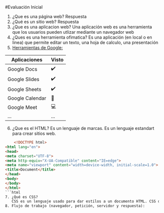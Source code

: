 #Evaluación Inicial

1. ¿Que es una página web? 
    Respuesta
2. ¿Qué es un sitio web?
    Respuesta
3.  ¿Que es una aplicacion web?
    Una aplicación web es una herramienta que los usuarios pueden utlizar mediante  un navegador web
4. ¿Ques es una herramienta ofimatica?
    Es una aplicación (en local o en linea) que permite editar un texto, una hoja de calculo, una presentación
5. [Herramientas de Google:]( https://www.google.com/intl/es-419/chrome/browser-tools/)

| Aplicaciones | Visto |
|--------------| ---------------|
| Google Docs | ✔️ |
| Google Slides | ✔️ |
| Google Sheets | ✔️ |
|Google Calendar | 📆 |
|Google Meet | 💻 |
| ... | ... |

6. ¿Que es el HTML?
Es un lenguaje de marcas. Es un lenguaje estandart para crear sitios web.
```html
    <!DOCTYPE html>
<html lang="en">
<head>
<meta charset="UTF-8">
<meta http-equiv="X-UA-Compatible" content="IE=edge">
<meta name="viewport" content="width=device-width, initial-scale=1.0">
<title>Document</title>
</head>
<body>
</body>
</html>
```html
7. ¿Qué es CSS?
   CSS es un lenguaje usado para dar estilos a un documento HTML. CSS describe como los elementos HTML deberian ser mostrados.
8. Flujo de trabajo (navegador, petición, servidor y respuesta):
